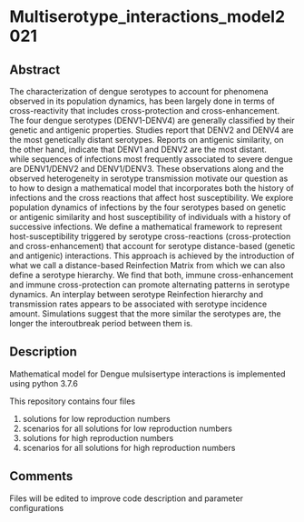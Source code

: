 # Multiserotype_interactions_model2021

## Abstract

The characterization of dengue serotypes to account for phenomena observed in its population dynamics, has been largely done in terms of cross-reactivity that includes cross-protection and cross-enhancement. 
The four dengue serotypes (DENV1-DENV4) are generally classified by their genetic and antigenic properties. 
Studies report that DENV2 and DENV4 are the most genetically distant serotypes. 
Reports on antigenic similarity, on the other hand, indicate that DENV1 and DENV2 are the most distant.  
while sequences of infections most frequently associated to severe dengue are DENV1/DENV2 and DENV1/DENV3. These observations along and the observed heterogeneity in serotype transmission motivate our question as to how to design a mathematical model that incorporates both the history of infections and the cross reactions that affect host susceptibility. 
We explore population dynamics of infections by the four serotypes based on genetic or antigenic similarity and  host susceptibility of individuals with a history of successive infections. We define a mathematical framework to represent host-susceptibility triggered by serotype cross-reactions (cross-protection and cross-enhancement) that account for serotype distance-based (genetic and antigenic) interactions. This approach is achieved by the introduction of what we call a distance-based Reinfection Matrix from which we can also define a serotype hierarchy. We find that both, immune cross-enhancement and immune cross-protection can promote alternating patterns in serotype dynamics. An interplay between serotype Reinfection hierarchy and transmission rates appears to be associated with serotype incidence amount. Simulations suggest that the more similar the serotypes are, the longer the interoutbreak period between them is. 

## Description

Mathematical model for Dengue mulsisertype interactions is implemented using python 3.7.6

This repository contains four files
1. solutions for low reproduction numbers
2. scenarios for all solutions for low reproduction numbers
3. solutions for high reproduction numbers
4. scenarios for all solutions for high reproduction numbers


## Comments

Files will be edited to improve code description and parameter configurations





